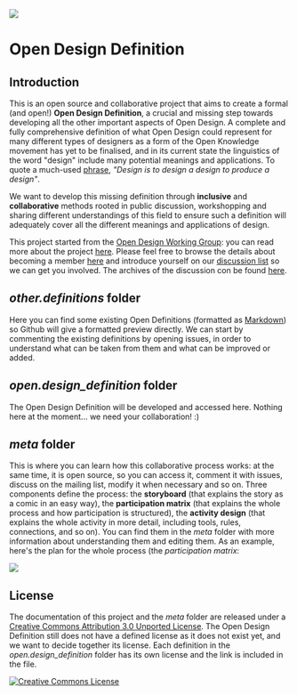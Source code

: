 <img src="http://farm8.staticflickr.com/7049/6938251063_d86aa44e23_b.jpg">


Open Design Definition
======================

Introduction
------------

This is an open source and collaborative project that aims to create a formal (and open!) **Open Design Definition**, a crucial and missing step towards developing all the other important aspects of Open Design.
A complete and fully comprehensive definition of what Open Design could represent for many different types of designers as a form of the Open Knowledge movement has yet to be finalised, and in its current state the linguistics of the word "design" include many potential meanings and applications. To quote a much-used [phrase](http://bit.ly/zCev5Y), *"Design is to design a design to produce a design"*.

We want to develop this missing definition through **inclusive** and **collaborative** methods rooted in public discussion, workshopping and sharing different understandings of this field to ensure such a definition will adequately cover all the different meanings and applications of design.

This project started from the [Open Design Working Group](http://design.okfn.org): you can read more about the project [here](http://design.okfn.org/current-projects/).
Please feel free to browse the details about becoming a member [here](http://design.okfn.org/members) and introduce yourself on our [discussion list](http://lists.okfn.org/mailman/listinfo/opendesign) so we can get you involved. The archives of the discussion con be found [here](http://lists.okfn.org/pipermail/opendesign/).


*other.definitions* folder
--------------------------

Here you can find some existing Open Definitions (formatted as [Markdown](http://daringfireball.net/projects/markdown/syntax)) so Github will give a formatted preview directly. We can start by commenting the existing definitions by opening issues, in order to understand what can be taken from them and what can be improved or added.


*open.design_definition* folder
--------------------------------

The Open Design Definition will be developed and accessed here. Nothing here at the moment... we need your collaboration! :)


*meta* folder
-------------

This is where you can learn how this collaborative process works: at the same time, it is open source, so you can access it, comment it with issues, discuss on the mailing list, modify it when necessary and so on.
Three components define the process: the **storyboard** (that explains the story as a comic in an easy way), the **participation matrix** (that explains the whole process and how participation is structured), the **activity design** (that explains the whole activity in more detail, including tools, rules, connections, and so on). You can find them in the *meta* folder with more information about understanding them and editing them.
As an example, here's the plan for the whole process (the *participation matrix*:

<img src="https://github.com/OpenDesign-WorkingGroup/Open-Design-Definition/raw/master/meta/open.design_definition_participation.matrix.png">


License
-------
The documentation of this project and the *meta* folder are released under a <a rel="license" href="http://creativecommons.org/licenses/by/3.0/">Creative Commons Attribution 3.0 Unported License</a>.
The Open Design Definition still does not have a defined license as it does not exist yet, and we want to decide together its license.
Each definition in the *open.design_definition* folder has its own license and the link is included in the file.

<a rel="license" href="http://creativecommons.org/licenses/by/3.0/"><img alt="Creative Commons License" style="border-width:0" src="http://i.creativecommons.org/l/by/3.0/88x31.png" /></a><br />